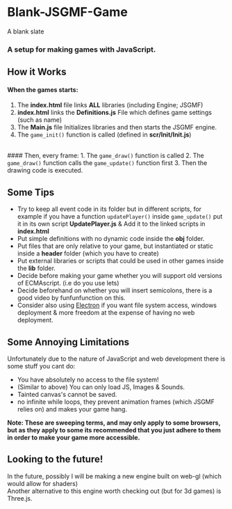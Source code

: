 # Blank-JSGMF-Game
A blank slate
### A setup for making games with JavaScript.

## <b>How it Works</b>

#### When the games starts:
1. The <b>index.html</b> file links <b>ALL</b> libraries (including Engine; JSGMF)
2. <b>index.html</b> links the <b>Definitions.js</b> File which defines game settings (such as name)
3. The <b>Main.js</b> file Initializes libraries and then starts the JSGMF engine.
4. The <code>game_init()</code> function is called (defined in <b>scr/Init/Init.js</b>)

<br />
#### Then, every frame:
1. The <code>game_draw()</code> function is called
2. The <code>game_draw()</code> function calls the <code>game_update()</code> function first
3. Then the drawing code is executed.

## <b>Some Tips</b>
* Try to keep all event code in its folder but in different scripts,
  for example if you have a function <code>updatePlayer()</code> inside <code>game_update()</code>
  put it in its own script <b>UpdatePlayer.js</b> & Add it to the linked scripts in <b>index.html</b>
* Put simple definitions with no dynamic code inside the <b>obj</b> folder.
* Put files that are only relative to your game, but instantiated or static inside a <b>header</b>
  folder (which you have to create)
* Put external libraries or scripts that could be used in other games inside the <b>lib</b> folder.
* Decide before making your game whether you will support old versions of ECMAscript. (i.e do you use lets)
* Decide beforehand on whether you will insert semicolons, there is a good video by funfunfunction on this.
* Consider also using [Electron](http://electron.atom.io/) if you want file system access, windows deployment & more freedom at the expense of having no web deployment.


## <b>Some Annoying Limitations</b>
Unfortunately due to the nature of JavaScript and web development there is some stuff you cant do:
* You have absolutely no access to the file system!
* (Similar to above) You can only load JS, Images & Sounds.
* Tainted canvas's cannot be saved.
* no infinite while loops, they prevent animation frames (which JSGMF relies on) and makes your game hang.

<b>Note: These are sweeping terms, and may only apply to some browsers, but as they apply to some
its recommended that you just adhere to them in order to make your game more accessible.</b>


## <b>Looking to the future!</b>
In the future, possibly I will be making a new engine built on web-gl (which would allow for shaders)<br />
Another alternative to this engine worth checking out (but for 3d games) is Three.js.
